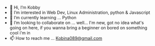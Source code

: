 - 👋 Hi, I’m Kobby
- 👀 I’m interested in Web Dev, Linux Administration, python & Javascript
- 🌱 I’m currently learning ... Python
- 💞️ I’m looking to collaborate on ... well... I'm new, got no idea what's going on here, if you wanna bring a beginner on bored on something cool i'm in
- 📫 How to reach me ... Kobina089@gmail.com

<!---
HotCupid/HotCupid is a ✨ special ✨ repository because its `README.md` (this file) appears on your GitHub profile.
You can click the Preview link to take a look at your changes.
--->
